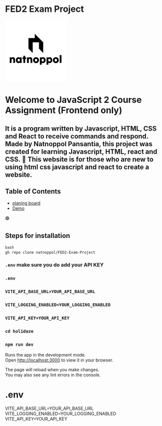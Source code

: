 # FED2 Exam Project

![banner img](https://github.com/natnoppol/portfolio-webpage/blob/main/image/portfolio-logo.png)
# Welcome to JavaScript 2 Course Assignment (Frontend only)

## It is a program written by Javascript, HTML, CSS and React to receive commands and respond. Made by Natnoppol Pansantia, this project was created for learning Javascript, HTML, react and CSS.  💖 This website is for those who are new to using html css  javascript and react to create a website.


## Table of Contents

- [planing board](https://github.com/users/natnoppol/projects/10/views/1)
- [Demo]()

🟢 

## Steps for installation

```
bash
gh repo clone natnoppol/FED2-Exam-Project

```
### `.env`  make sure you do add your API KEY
### `.env`
### `VITE_API_BASE_URL=YOUR_API_BASE_URL`
### `VITE_LOGGING_ENABLED=YOUR_LOGGING_ENABLED`
###  `VITE_API_KEY=YOUR_API_KEY`
### `cd holidaze`
### `npm run dev`

Runs the app in the development mode.\
Open [http://localhost:3000](http://localhost:3000) to view it in your browser.

The page will reload when you make changes.\
You may also see any lint errors in the console.


# .env
VITE_API_BASE_URL=YOUR_API_BASE_URL
VITE_LOGGING_ENABLED=YOUR_LOGGING_ENABLED
VITE_API_KEY=YOUR_API_KEY

